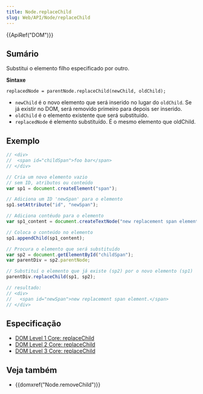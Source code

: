 ```yaml
---
title: Node.replaceChild
slug: Web/API/Node/replaceChild
---
```


{{ApiRef("DOM")}}

## Sumário

Substitui o elemento filho especificado por outro.

**Sintaxe**

```
replacedNode = parentNode.replaceChild(newChild, oldChild);
```

- `newChild` é o novo elemento que será inserido no lugar do `oldChild`. Se já existir no DOM, será removido primeiro para depois ser inserido.
- `oldChild` é o elemento existente que será substituído.
- `replacedNode` é elemento substituído. É o mesmo elemento que oldChild.

## Exemplo

```js
// <div>
//  <span id="childSpan">foo bar</span>
// </div>

// Cria um novo elemento vazio
// sem ID, atributos ou conteúdo
var sp1 = document.createElement("span");

// Adiciona um ID 'newSpan' para o elemento
sp1.setAttribute("id", "newSpan");

// Adiciona contéudo para o elemento
var sp1_content = document.createTextNode("new replacement span element.");

// Coloca o conteúdo no elemento
sp1.appendChild(sp1_content);

// Procura o elemento que será substituído
var sp2 = document.getElementById("childSpan");
var parentDiv = sp2.parentNode;

// Substituí o elemento que já existe (sp2) por o novo elemento (sp1)
parentDiv.replaceChild(sp1, sp2);

// resultado:
// <div>
//   <span id="newSpan">new replacement span element.</span>
// </div>
```

## Especificação

- [DOM Level 1 Core: replaceChild](http://www.w3.org/TR/REC-DOM-Level-1/level-one-core.html#method-replaceChild)
- [DOM Level 2 Core: replaceChild](http://www.w3.org/TR/DOM-Level-2-Core/core.html#ID-785887307)
- [DOM Level 3 Core: replaceChild](http://www.w3.org/TR/DOM-Level-3-Core/core.html#ID-785887307)

## Veja também

- {{domxref("Node.removeChild")}}
